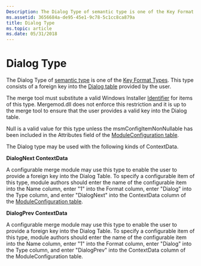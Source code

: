 ```yaml
---
Description: The Dialog Type of semantic type is one of the Key Format Types. This type consists of a foreign key into the Dialog table provided by the user.
ms.assetid: 3656684a-de95-45e1-9c78-5c1cc8ca879a
title: Dialog Type
ms.topic: article
ms.date: 05/31/2018
---
```


# Dialog Type

The Dialog Type of [semantic type](semantic-types.md) is one of the [Key Format Types](key-format-types.md). This type consists of a foreign key into the [Dialog table](dialog-table.md) provided by the user.

The merge tool must substitute a valid Windows Installer [Identifier](identifier.md) for items of this type. Mergemod.dll does not enforce this restriction and it is up to the merge tool to ensure that the user provides a valid key into the Dialog table.

Null is a valid value for this type unless the msmConfigItemNonNullable has been included in the Attributes field of the [ModuleConfiguration table](moduleconfiguration-table.md).

The Dialog type may be used with the following kinds of ContextData.

**DialogNext ContextData**

A configurable merge module may use this type to enable the user to provide a foreign key into the Dialog Table. To specify a configurable item of this type, module authors should enter the name of the configurable item into the Name column, enter "1" into the Format column, enter "Dialog" into the Type column, and enter "DialogNext" into the ContextData column of the [ModuleConfiguration table](moduleconfiguration-table.md).

**DialogPrev ContextData**

A configurable merge module may use this type to enable the user to provide a foreign key into the Dialog Table. To specify a configurable item of this type, module authors should enter the name of the configurable item into the Name column, enter "1" into the Format column, enter "Dialog" into the Type column, and enter "DialogPrev" into the ContextData column of the ModuleConfiguration table.

 

 



